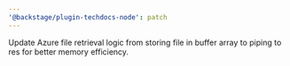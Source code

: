 ```yaml
---
'@backstage/plugin-techdocs-node': patch
---
```


Update Azure file retrieval logic from storing file in buffer array to piping to res for better memory efficiency.
